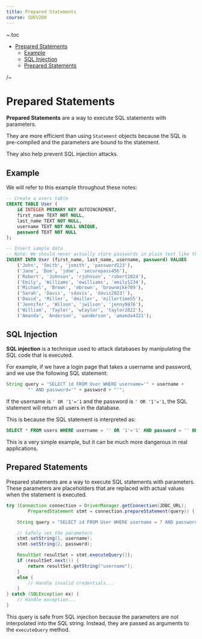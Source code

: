 ```yaml
---
title: Prepared Statements
course: SDEV200
---
```


~.toc

- [Prepared Statements](#prepared-statements)
  - [Example](#example)
  - [SQL Injection](#sql-injection)
  - [Prepared Statements](#prepared-statements-1)

/~

# Prepared Statements

**Prepared Statements** are a way to execute SQL statements with parameters.

They are more efficient than using `Statement` objects because the SQL is pre-compiled and the parameters are bound to the statement.

They also help prevent SQL injection attacks.

## Example

We will refer to this example throughout these notes:

```SQL
-- Create a users table
CREATE TABLE User (
    id INTEGER PRIMARY KEY AUTOINCREMENT,
    first_name TEXT NOT NULL,
    last_name TEXT NOT NULL,
    username TEXT NOT NULL UNIQUE,
    password TEXT NOT NULL
);

-- Insert sample data
-- Note: We should never actually store passwords in plain text like this.
INSERT INTO User (first_name, last_name, username, password) VALUES
    ('John', 'Smith', 'jsmith', 'password123'),
    ('Jane', 'Doe', 'jdoe', 'securepass456'),
    ('Robert', 'Johnson', 'rjohnson', 'robert2024'),
    ('Emily', 'Williams', 'ewilliams', 'emily1234'),
    ('Michael', 'Brown', 'mbrown', 'brownmike789'),
    ('Sarah', 'Davis', 'sdavis', 'davis2023!'),
    ('David', 'Miller', 'dmiller', 'millertime55'),
    ('Jennifer', 'Wilson', 'jwilson', 'jenny9876'),
    ('William', 'Taylor', 'wtaylor', 'taylor2022'),
    ('Amanda', 'Anderson', 'aanderson', 'amanda4321');
```

## SQL Injection

**SQL injection** is a technique used to attack databases by manipulating the SQL code that is executed.

For example, if we have a login page that takes a username and password, and we use the following SQL statement:

```java
String query = "SELECT id FROM User WHERE username='" + username +
        "' AND password='" + password + "'";
```

If the username is `' OR '1'='1` and the password is `' OR '1'='1`, the SQL statement will return all users in the database.

This is because the SQL statement is interpreted as:

```sql
SELECT * FROM users WHERE username = '' OR '1'='1' AND password = '' OR '1'='1'
```

This is a very simple example, but it can be much more dangerous in real applications.

## Prepared Statements

Prepared statements are a way to execute SQL statements with parameters. These parameters are placeholders that are replaced with actual values when the statement is executed.

```java
try (Connection connection = DriverManager.getConnection(JDBC_URL);
        PreparedStatement stmt = connection.prepareStatement(query)) {

    String query = "SELECT id FROM User WHERE username = ? AND password = ?";

    // Safely set the parameters
    stmt.setString(1, username);
    stmt.setString(2, password);

    ResultSet resultSet = stmt.executeQuery());
    if (resultSet.next()) {
        return resultSet.getString("username");
    }
    else {
        // Handle invalid credentials...
    }
} catch (SQLException ex) {
    // Handle exception...
}
```

This query is safe from SQL injection because the parameters are not interpolated into the SQL string. Instead, they are passed as arguments to the `executeQuery` method.
